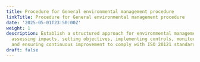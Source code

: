 ```yaml
---
title: Procedure for General environmental management procedure
linkTitle: Procedure for General environmental management procedure
date: '2025-05-01T23:50:00Z'
weight: 1
description: Establish a structured approach for environmental management, including
  assessing impacts, setting objectives, implementing controls, monitoring performance,
  and ensuring continuous improvement to comply with ISO 20121 standards.
draft: false
---
```



<!-- Unsupported block type: table_of_contents -->

<!-- Unsupported block type: unsupported -->

